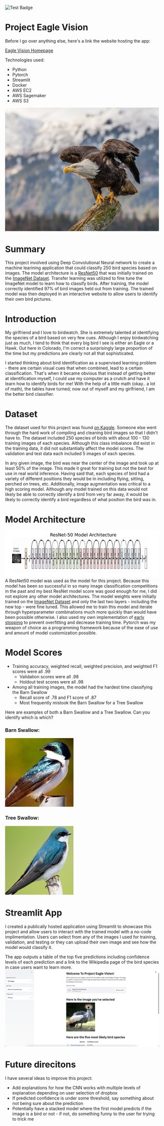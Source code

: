 ![Test Badge](https://github.com/Joshmantova/Eagle-Vision/actions/workflows/python-app.yml/badge.svg) 

# Project Eagle Vision
Before I go over anything else, here's a link the website hosting the app:

[Eagle Vision Homepage](https://share.streamlit.io/joshmantova/eagle-vision/prod/src/Project_Eagle_Vision.py)

Technologies used: 
* Python
* Pytorch
* Streamlit
* Docker
* AWS EC2
* AWS Sagemaker
* AWS S3

![](imgs/Bald-Eagle.jpg)

# Summary
This project involved using Deep Convolutional Neural network to create a machine learining application that could classify 250 bird species based on images. The model architecture is a [ResNet50](https://en.wikipedia.org/wiki/Residual_neural_network) that was initially trained on the [ImageNet Dataset](https://en.wikipedia.org/wiki/ImageNet). Transfer learning was utilized to fine tune the ImageNet model to learn how to classify birds. After training, the model correctly identified 97% of bird images held out from training. The trained model was then deployed in an interactive website to allow users to identify their own bird pictures.

# Introduction
My girlfriend and I love to birdwatch. She is extremely talented at identifying the species of a bird based on very few cues. Although I enjoy birdwatching just as much, I tend to think that every big bird I see is either an Eagle or a Hawk. Out here in Colorado, I'm correct a surprisingly large proportion of the time but my predictions are clearly not all that sophisticated. 

I started thinking about bird identification as a supervised learning problem - there are certain visual cues that when combined, lead to a certain classification. That's when it became obvious that instead of getting better at identification myself, I could use my computer as a crutch and have it learn how to identify birds for me! With the help of a little math (okay.. a lot of math), the tables have turned; now out of myself and my girlfriend, I am the better bird classifier.

# Dataset
The dataset used for this project was found [on Kaggle](https://www.kaggle.com/gpiosenka/100-bird-species). Someone else went through the hard work of compiling and cleaning bird images so that I didn't have to. The dataset included 250 species of birds with about 100 - 130 training images of each species. Although this class imbalance did exist in the training data, it did not substantially affect the model scores. The validation and test data each included 5 images of each species. 

In any given image, the bird was near the center of the image and took up at least 50% of the image. This made it great for training but not the best for use in real world inference. Having said that, each species of bird had a variety of different positions they would be in including flying, sitting, perched on trees, etc. Additionally, image augmentation was critical to a high scoring model. Although any model trained on this data would not likely be able to correctly identify a bird from very far away, it would be likely to correctly identify a bird regardless of what position the bird was in.

# Model Architecture
![](imgs/resnet50_architecture.jpg)
A ResNet50 model was used as the model for this project. Because this model has been so successful in so many image classification competitions in the past and my best ResNet model score was good enough for me, I did not explore any other model architectures. The model weights were initially trained on the [ImageNet Dataset](https://en.wikipedia.org/wiki/ImageNet) and only the last two layers - including the new top - were fine tuned. This allowed me to train this model and iterate through hyperparameter combinations much more quickly than would have been possible otherwise. I also used my own implementation of [early stopping](https://en.wikipedia.org/wiki/Early_stopping) to prevent overfitting and decrease training time. Pytorch was my weapon of choice as a programming framework because of the ease of use and amount of model customization possible.

# Model Scores
* Training accuracy, weighted recall, weighted precision, and weighted F1 scores were all .99
    * Validation scores were all .98
    * Holdout test scores were all .98
* Among all training images, the model had the hardest time classifying the Barn Swallow
    * Recall score of .78 and F1 score of .87
    * Most frequently mistook the Barn Swallow for a Tree Swallow

Here are examples of both a Barn Swallow and a Tree Swallow. Can you identify which is which?
### Barn Swallow:
![](imgs/barn_swallow.jpg)

### Tree Swallow:
![](imgs/tree_swallow.jpg)

# Streamlit App

I created a publically hosted application using Streamlit to showcase this project and allow users to interact with the trained model with a no-code implimentation. Users can select from any of the images I used for training, validation, and testing or they can upload their own image and see how the model would classify it.

The app outputs a table of the top five predictions including confidence levels of each prediction and a link to the Wikipedia page of the bird species in case users want to learn more.
![](imgs/st_app_shot.jpeg)

# Future direcitons
I have several ideas to improve this project:
* Add explanations for how the CNN works with multiple levels of explanation depending on user selection of dropbox
* If predicted confidence is under some threshold, say something about not being sure about the prediction
* Potentially have a stacked model where the first model predicts if the image is a bird or not - if not, do something funny to the user for trying to trick me
